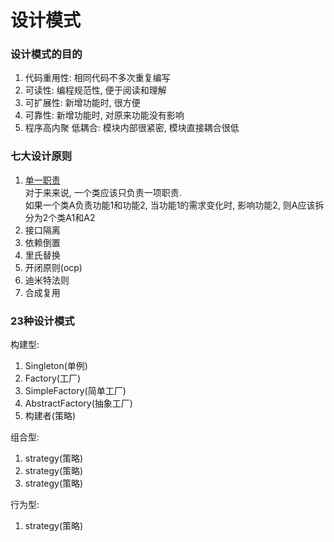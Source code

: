 # 设计模式
### 设计模式的目的
1. 代码重用性: 相同代码不多次重复编写
1. 可读性: 编程规范性, 便于阅读和理解
1. 可扩展性: 新增功能时, 很方便
1. 可靠性: 新增功能时, 对原来功能没有影响
1. 程序高内聚 低耦合: 模块内部很紧密, 模块直接耦合很低

### 七大设计原则
1. [单一职责](./r01singleresponsibility/README.md)  
    对于来来说, 一个类应该只负责一项职责.  
    如果一个类A负责功能1和功能2, 当功能1的需求变化时, 影响功能2, 则A应该拆分为2个类A1和A2
1. 接口隔离
1. 依赖倒置
1. 里氏替换
1. 开闭原则(ocp)
1. 迪米特法则
1. 合成复用

### 23种设计模式  
构建型:
1. Singleton(单例)
1. Factory(工厂)  
1. SimpleFactory(简单工厂)  
1. AbstractFactory(抽象工厂)  
1. 构建者(策略) 
 
组合型:
1. strategy(策略)
1. strategy(策略)
1. strategy(策略) 
 
行为型:
1. strategy(策略)